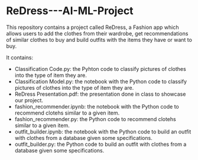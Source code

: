 # ReDress---AI-ML-Project

This repository contains a project called ReDress, a Fashion app which allows users to add the clothes from their wardrobe, get recommendations of similar clothes to buy and build outfits with the items they have or want to buy.

It contains:
- Classification Code.py: the Pyhton code to classify pictures of clothes into the type of item they are.
- Classification Model.py: the notebook with the Python code to classify pictures of clothes into the type of item they are.
- ReDress Presentation.pdf: the presentation done in class to showcase our project.
- fashion_recommender.ipynb: the notebook with the Python code to recommend clotehs similar to a given item.
- fashion_recommender.py: the Python code to recommend clotehs similar to a given item.
- outfit_builder.ipynb: the notebook with the Python code to build an outfit with clothes from a database given some specifications.
- outfit_builder.py: the Python code to build an outfit with clothes from a database given some specifications.
